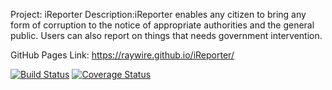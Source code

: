 Project: iReporter
Description:iReporter enables any citizen to bring any form of corruption to the notice of appropriate authorities and the
general public. Users can also report on things that needs government intervention.

GitHub Pages Link: https://raywire.github.io/iReporter/

[![Build Status](https://travis-ci.org/Raywire/iReporter.svg?branch=ft-user-endpoins-162357018)](https://travis-ci.org/Raywire/iReporter)
[![Coverage Status](https://coveralls.io/repos/github/Raywire/iReporter/badge.svg)](https://coveralls.io/github/Raywire/iReporter)
